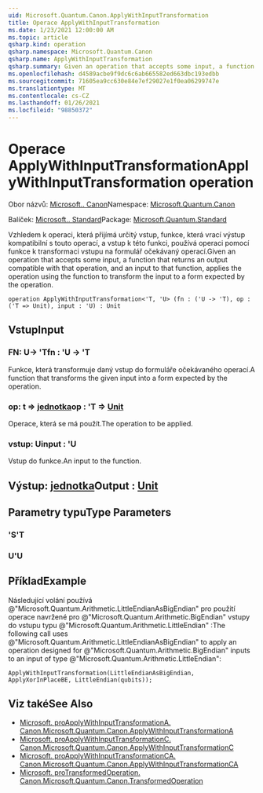 ```yaml
---
uid: Microsoft.Quantum.Canon.ApplyWithInputTransformation
title: Operace ApplyWithInputTransformation
ms.date: 1/23/2021 12:00:00 AM
ms.topic: article
qsharp.kind: operation
qsharp.namespace: Microsoft.Quantum.Canon
qsharp.name: ApplyWithInputTransformation
qsharp.summary: Given an operation that accepts some input, a function that returns an output compatible with that operation, and an input to that function, applies the operation using the function to transform the input to a form expected by the operation.
ms.openlocfilehash: d4589acbe9f9dc6c6ab665582ed663dbc193edbb
ms.sourcegitcommit: 71605ea9cc630e84e7ef29027e1f0ea06299747e
ms.translationtype: MT
ms.contentlocale: cs-CZ
ms.lasthandoff: 01/26/2021
ms.locfileid: "98850372"
---
```

# <a name="applywithinputtransformation-operation"></a><span data-ttu-id="0d21a-102">Operace ApplyWithInputTransformation</span><span class="sxs-lookup"><span data-stu-id="0d21a-102">ApplyWithInputTransformation operation</span></span>

<span data-ttu-id="0d21a-103">Obor názvů: [Microsoft.. Canon](xref:Microsoft.Quantum.Canon)</span><span class="sxs-lookup"><span data-stu-id="0d21a-103">Namespace: [Microsoft.Quantum.Canon](xref:Microsoft.Quantum.Canon)</span></span>

<span data-ttu-id="0d21a-104">Balíček: [Microsoft.. Standard](https://nuget.org/packages/Microsoft.Quantum.Standard)</span><span class="sxs-lookup"><span data-stu-id="0d21a-104">Package: [Microsoft.Quantum.Standard](https://nuget.org/packages/Microsoft.Quantum.Standard)</span></span>


<span data-ttu-id="0d21a-105">Vzhledem k operaci, která přijímá určitý vstup, funkce, která vrací výstup kompatibilní s touto operací, a vstup k této funkci, používá operaci pomocí funkce k transformaci vstupu na formulář očekávaný operací.</span><span class="sxs-lookup"><span data-stu-id="0d21a-105">Given an operation that accepts some input, a function that returns an output compatible with that operation, and an input to that function, applies the operation using the function to transform the input to a form expected by the operation.</span></span>

```qsharp
operation ApplyWithInputTransformation<'T, 'U> (fn : ('U -> 'T), op : ('T => Unit), input : 'U) : Unit
```


## <a name="input"></a><span data-ttu-id="0d21a-106">Vstup</span><span class="sxs-lookup"><span data-stu-id="0d21a-106">Input</span></span>

### <a name="fn--u---t"></a><span data-ttu-id="0d21a-107">FN: U-> 'T</span><span class="sxs-lookup"><span data-stu-id="0d21a-107">fn : 'U -> 'T</span></span>

<span data-ttu-id="0d21a-108">Funkce, která transformuje daný vstup do formuláře očekávaného operací.</span><span class="sxs-lookup"><span data-stu-id="0d21a-108">A function that transforms the given input into a form expected by the operation.</span></span>


### <a name="op--t--unit"></a><span data-ttu-id="0d21a-109">op: t => [jednotka](xref:microsoft.quantum.lang-ref.unit)</span><span class="sxs-lookup"><span data-stu-id="0d21a-109">op : 'T => [Unit](xref:microsoft.quantum.lang-ref.unit)</span></span> 

<span data-ttu-id="0d21a-110">Operace, která se má použít.</span><span class="sxs-lookup"><span data-stu-id="0d21a-110">The operation to be applied.</span></span>


### <a name="input--u"></a><span data-ttu-id="0d21a-111">vstup: U</span><span class="sxs-lookup"><span data-stu-id="0d21a-111">input : 'U</span></span>

<span data-ttu-id="0d21a-112">Vstup do funkce.</span><span class="sxs-lookup"><span data-stu-id="0d21a-112">An input to the function.</span></span>



## <a name="output--unit"></a><span data-ttu-id="0d21a-113">Výstup: [jednotka](xref:microsoft.quantum.lang-ref.unit)</span><span class="sxs-lookup"><span data-stu-id="0d21a-113">Output : [Unit](xref:microsoft.quantum.lang-ref.unit)</span></span>



## <a name="type-parameters"></a><span data-ttu-id="0d21a-114">Parametry typu</span><span class="sxs-lookup"><span data-stu-id="0d21a-114">Type Parameters</span></span>

### <a name="t"></a><span data-ttu-id="0d21a-115">'S</span><span class="sxs-lookup"><span data-stu-id="0d21a-115">'T</span></span>


### <a name="u"></a><span data-ttu-id="0d21a-116">U</span><span class="sxs-lookup"><span data-stu-id="0d21a-116">'U</span></span>



## <a name="example"></a><span data-ttu-id="0d21a-117">Příklad</span><span class="sxs-lookup"><span data-stu-id="0d21a-117">Example</span></span>

<span data-ttu-id="0d21a-118">Následující volání používá @"Microsoft.Quantum.Arithmetic.LittleEndianAsBigEndian" pro použití operace navržené pro @"Microsoft.Quantum.Arithmetic.BigEndian" vstupy do vstupu typu @"Microsoft.Quantum.Arithmetic.LittleEndian" :</span><span class="sxs-lookup"><span data-stu-id="0d21a-118">The following call uses @"Microsoft.Quantum.Arithmetic.LittleEndianAsBigEndian" to apply an operation designed for @"Microsoft.Quantum.Arithmetic.BigEndian" inputs to an input of type @"Microsoft.Quantum.Arithmetic.LittleEndian":</span></span>

```qsharp
ApplyWithInputTransformation(LittleEndianAsBigEndian, ApplyXorInPlaceBE, LittleEndian(qubits));
```

## <a name="see-also"></a><span data-ttu-id="0d21a-119">Viz také</span><span class="sxs-lookup"><span data-stu-id="0d21a-119">See Also</span></span>

- [<span data-ttu-id="0d21a-120">Microsoft. proApplyWithInputTransformationA. Canon.</span><span class="sxs-lookup"><span data-stu-id="0d21a-120">Microsoft.Quantum.Canon.ApplyWithInputTransformationA</span></span>](xref:Microsoft.Quantum.Canon.ApplyWithInputTransformationA)
- [<span data-ttu-id="0d21a-121">Microsoft. proApplyWithInputTransformationC. Canon.</span><span class="sxs-lookup"><span data-stu-id="0d21a-121">Microsoft.Quantum.Canon.ApplyWithInputTransformationC</span></span>](xref:Microsoft.Quantum.Canon.ApplyWithInputTransformationC)
- [<span data-ttu-id="0d21a-122">Microsoft. proApplyWithInputTransformationCA. Canon.</span><span class="sxs-lookup"><span data-stu-id="0d21a-122">Microsoft.Quantum.Canon.ApplyWithInputTransformationCA</span></span>](xref:Microsoft.Quantum.Canon.ApplyWithInputTransformationCA)
- [<span data-ttu-id="0d21a-123">Microsoft. proTransformedOperation. Canon.</span><span class="sxs-lookup"><span data-stu-id="0d21a-123">Microsoft.Quantum.Canon.TransformedOperation</span></span>](xref:Microsoft.Quantum.Canon.TransformedOperation)